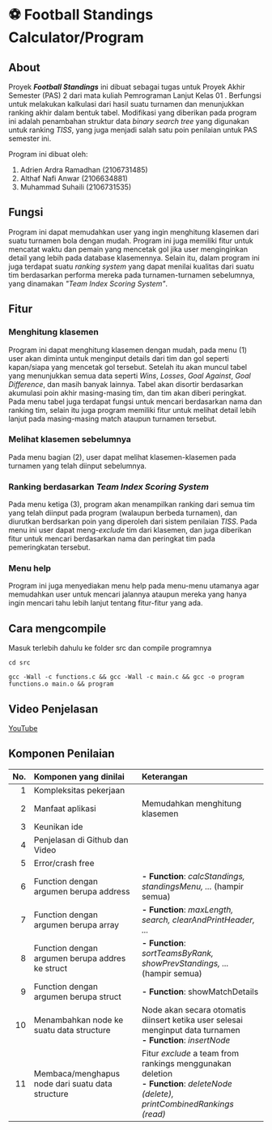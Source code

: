 #       :soccer: Football Standings Calculator/Program
## About
Proyek ***Football Standings*** ini dibuat sebagai tugas untuk Proyek Akhir Semester (PAS) 2 dari mata kuliah Pemrograman Lanjut Kelas 01 . Berfungsi untuk melakukan kalkulasi dari hasil suatu turnamen dan menunjukkan ranking akhir dalam bentuk tabel. Modifikasi yang diberikan pada program ini adalah penambahan struktur data *binary search tree* yang digunakan untuk ranking *TISS*, yang juga menjadi salah satu poin penilaian untuk PAS semester ini.
 
Program ini dibuat oleh:
1. Adrien Ardra Ramadhan (2106731485)
2. Althaf Nafi Anwar (2106634881)
3. Muhammad Suhaili (2106731535)

## Fungsi
Program ini dapat memudahkan user yang ingin menghitung klasemen dari suatu turnamen bola dengan mudah. Program ini juga memiliki fitur untuk mencatat waktu dan pemain yang mencetak gol jika user menginginkan detail yang lebih pada database klasemennya. Selain itu, dalam program ini juga terdapat suatu *ranking system* yang dapat menilai kualitas dari suatu tim berdasarkan performa mereka pada turnamen-turnamen sebelumnya, yang dinamakan *"Team Index Scoring System"*.

## Fitur
### Menghitung klasemen
Program ini dapat menghitung klasemen dengan mudah, pada menu (1) user akan diminta untuk menginput details dari tim dan gol seperti kapan/siapa yang mencetak gol tersebut. Setelah itu akan muncul tabel yang menunjukkan semua data seperti *Wins*, *Losses*, *Goal Against*, *Goal Difference*, dan masih banyak lainnya. Tabel akan disortir berdasarkan akumulasi poin akhir masing-masing tim, dan tim akan diberi peringkat. Pada menu tabel juga terdapat fungsi untuk mencari berdasarkan nama dan ranking tim, selain itu juga program memiliki fitur untuk melihat detail lebih lanjut pada masing-masing match ataupun turnamen tersebut.

### Melihat klasemen sebelumnya
Pada menu bagian (2), user dapat melihat klasemen-klasemen pada turnamen yang telah diinput sebelumnya.

### Ranking berdasarkan *Team Index Scoring System*
Pada menu ketiga (3), program akan menampilkan ranking dari semua tim yang telah diinput pada program (walaupun berbeda turnamen), dan diurutkan berdsarkan poin yang diperoleh dari sistem penilaian *TISS*. Pada menu ini user dapat meng-*exclude* tim dari klasemen, dan juga diberikan fitur untuk mencari berdasarkan nama dan peringkat tim pada pemeringkatan tersebut.

### Menu help
Program ini juga menyediakan menu help pada menu-menu utamanya agar memudahkan user untuk mencari jalannya ataupun mereka yang hanya ingin mencari tahu lebih lanjut tentang fitur-fitur yang ada.

## Cara mengcompile
Masuk terlebih dahulu ke folder src dan compile programnya
```
cd src
```
```
gcc -Wall -c functions.c && gcc -Wall -c main.c && gcc -o program functions.o main.o && program
```

## Video Penjelasan
<a href="https://www.youtube.com/watch?v=oBVMBGhNN0E" target="_blank">YouTube</a>


## Komponen Penilaian
| No.|            Komponen yang dinilai                | Keterangan |
|---:|                    :---                         |    :--- |
| 1  | Kompleksitas pekerjaan                          |  |
| 2  | Manfaat aplikasi                                | Memudahkan menghitung klasemen |
| 3  | Keunikan ide                                    |   |
| 4  | Penjelasan di Github dan Video                  |   |
| 5  | Error/crash free                                |   |
| 6  | Function dengan argumen berupa address          | **- Function**: *calcStandings, standingsMenu, ...* (hampir semua) |
| 7  | Function dengan argumen berupa array            | **- Function**: *maxLength, search, clearAndPrintHeader, ...* |
| 8  | Function dengan argumen berupa addres ke struct | **- Function**: *sortTeamsByRank, showPrevStandings, ...* (hampir semua) |
| 9  | Function dengan argumen berupa struct           | **- Function**: showMatchDetails |
| 10 | Menambahkan node ke suatu data structure        | Node akan secara otomatis diinsert ketika user selesai menginput data turnamen<br> **- Function**: *insertNode* |
| 11 | Membaca/menghapus node dari suatu data structure| Fitur *exclude* a team from rankings menggunakan deletion<br>**- Function**: *deleteNode (delete), printCombinedRankings (read)* |


